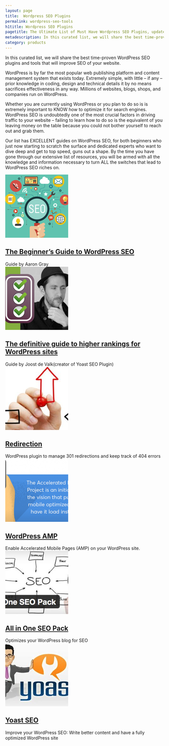 ```yaml
---
layout: page
title:  Wordpress SEO Plugins
permalink: wordpress-seo-tools
h1title: Wordpress SEO Plugins
pagetitle: The Ultimate List of Must Have Wordpress SEO Plugins, updated for 2019.   
metadescription: In this curated list, we will share the best time-proven WordPress SEO plugins and tools that will improve SEO of your website. Updated for 2019.
category: products
---
```

In this curated list, we will share the best time-proven WordPress SEO plugins and tools that will improve SEO of your website.

WordPress is by far the most popular web publishing platform and content management system that exists today. Extremely simple, with little – if any – prior knowledge in coding, design and technical details it by no means sacrifices effectiveness in any way. Millions of websites, blogs, shops, and companies run on WordPress.

Whether you are currently using WordPress or you plan to do so is is extremely important to KNOW how to optimize it for search engines. WordPress SEO is undoubtedly one of the most crucial factors in driving traffic to your website – failing to learn how to do so is the equivalent of you leaving money on the table because you could not bother yourself to reach out and grab them.

Our list has EXCELLENT guides on WordPress SEO, for both beginners who just now starting to scratch the surface and dedicated experts who want to dive deep and get to top speed, guns out a shape. By the time you have gone through our extensive list of resources, you will be armed with all the knowledge and information necessary to turn ALL the switches that lead to WordPress SEO riches on.
<article class="resource">
<div class="resource__thumb"><img  src="/wp-content/uploads/2016/12/the-beginners-guide-to-wordpress-seo-200x200.png"  /></div>
<div class="resource__info">
<h2 ><a href="https://www.sitepoint.com/beginners-guide-to-wordpress-seo/?ref=curatedseotools.com" target="_blank class=">The Beginner’s Guide to WordPress SEO</a></h2>
Guide by Aaron Gray

</div>
</article><article class="resource">
<div class="resource__thumb"><img  src="/wp-content/uploads/2016/12/the-definitive-guide-to-higher-rankings-for-wordpress-sites-200x200.png"  /></div>
<div class="resource__info">
<h2 ><a href="https://yoast.com/wordpress-seo/?ref=curatedseotools.com" target="_blank class=">The definitive guide to higher rankings for WordPress sites</a></h2>
Guide by Joost de Valk(creator of Yoast SEO Plugin)

</div>
</article><article class="resource">
<div class="resource__thumb"><img  src="/wp-content/uploads/2016/12/redirection-200x200.jpg"  /></div>
<div class="resource__info">
<h2 ><a href="https://wordpress.org/plugins/redirection/?ref=curatedseotools.com" target="_blank class=">Redirection</a></h2>
WordPress plugin to manage 301 redirections and keep track of 404 errors

</div>
</article><article class="resource">
<div class="resource__thumb"><img  src="/wp-content/uploads/2016/12/wordpress-amp-200x200.png"  /></div>
<div class="resource__info">
<h2 ><a href="https://wordpress.org/plugins/amp/?ref=curatedseotools.com" target="_blank class=">WordPress AMP</a></h2>
Enable Accelerated Mobile Pages (AMP) on your WordPress site.

</div>
</article><article class="resource">
<div class="resource__thumb"><img  src="/wp-content/uploads/2016/12/all-in-one-seo-pack-200x200.jpg"  /></div>
<div class="resource__info">
<h2 ><a href="https://wordpress.org/plugins/all-in-one-seo-pack/?ref=curatedseotools.com" target="_blank class=">All in One SEO Pack</a></h2>
Optimizes your WordPress blog for SEO

</div>
</article><article class="resource">
<div class="resource__thumb"><img  src="/wp-content/uploads/2016/12/yoast-seo-200x200.jpg"  /></div>
<div class="resource__info">
<h2 ><a href="https://wordpress.org/plugins/wordpress-seo/?ref=curatedseotools.com" target="_blank class=">Yoast SEO</a></h2>
Improve your WordPress SEO: Write better content and have a fully optimized WordPress site

</div>
</article>
